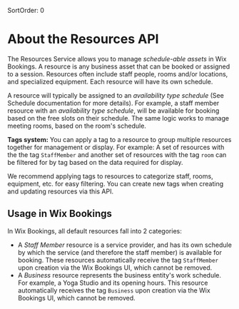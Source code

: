 SortOrder: 0
# About the Resources API

The Resources Service allows you to manage *schedule-able assets* in Wix Bookings. A resource is any business asset that can be booked or assigned to a session. Resources often include staff people, rooms and/or locations, and specialized equipment.
Each resource will have its own schedule.

A resource will typically be assigned to an *availability type schedule* (See Schedule documentation for more details). For example, a staff member resource with an *availability type schedule*, will be available for booking based on the free slots on their schedule. The same logic works to manage meeting rooms, based on the room's schedule. 

**Tags system:** You can apply a tag to a resource to group multiple resources together for management or display. 
For example:
A set of resources with the the tag `StaffMember` and another set of resources with the tag `room` can be filtered for by tag based on the data required for display.

We recommend applying tags to resources to categorize staff, rooms, equipment, etc. for easy filtering. 
You can create new tags when creating and updating resources via this API.

## Usage in Wix Bookings

In Wix Bookings, all default resources fall into 2 categories:

- A *Staff Member* resource is a service provider, and has its own schedule by which the service (and therefore the staff member) is available for booking. These resources automatically receive the tag `StaffMember` upon creation via the Wix Bookings UI, which cannot be removed.
- A *Business* resource represents the business entity's work schedule. For example, a Yoga Studio and its opening hours. This resource automatically receives the tag `Business` upon creation via the Wix Bookings UI, which cannot be removed.
